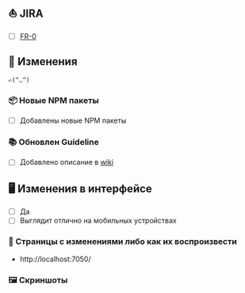 <!--
Название ветки:
fr-0/<name>
(fr-0/bump-angular-to-12)

Название PR'a:
FR-0: <НАЗВАНИЕ>
FR-0,FR-1: <ОБЩЕЕ НАЗВАНИЕ> или <НАЗВАНИЕ 1>; <НАЗВАНИЕ 2>
-->

## ⛵ JIRA

-   [ ] [FR-0](https://rbkmoney.atlassian.net/browse/FR-0)

## 📑 Изменения

```
✍️(^◡^)
```

### 📦 Новые NPM пакеты

-   [ ] Добавлены новые NPM пакеты

<!-- Описание NPM пакета и возможно стоит добавить в Guidelin'ы
-   [NPM](https://www.npmjs.com/)
-->

### 📚 Обновлен Guideline

-   [ ] Добавлено описание в [wiki](https://github.com/rbkmoney/dashboard/wiki)

<!-- Ссылка и возможно коротко об изменениях
-   [Wiki](https://github.com/rbkmoney/dashboard/wiki)
-->

## 🖥️ Изменения в интерфейсе

-   [ ] Да
-   [ ] Выглядит отлично на мобильных устройствах

### 🔗 Страницы с изменениями либо как их воспроизвести

-   http://localhost:7050/

### 🖼 Скриншоты

<!--
<details>
<summary>Скриншоты</summary>

</details>
-->

<!--
- На измененные поля нужно ставить "x", для понимания что это было отредактировано.

JIRA:
- Если несколько, то нужно добавить каждый

Описание изменений:
- Например: Обновление Angular до 12 версии

Страницы с изменениями:
- Например: http://localhost:8000/invoices или диалог на http://localhost:8000/payments

Скриншоты:
- Можно просто скопировать и вставить изображение (CTRL-V)
- Шаблон для изображения: ![Название](URL)
- Если есть скриншоты которые занимаю много места, то их нужно вложить в details
-->

